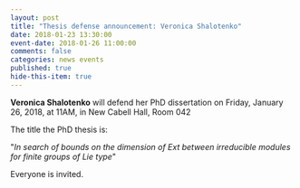 ```yaml
---
layout: post
title: "Thesis defense announcement: Veronica Shalotenko"
date: 2018-01-23 13:30:00
event-date: 2018-01-26 11:00:00
comments: false
categories: news events
published: true
hide-this-item: true
---
```


**Veronica Shalotenko** will defend her PhD dissertation on Friday, January 26, 2018, at 11AM, in New Cabell Hall, Room 042

The title the PhD thesis is:

"_In search of bounds on the dimension of Ext between irreducible modules for finite groups of Lie type_"

Everyone is invited.
